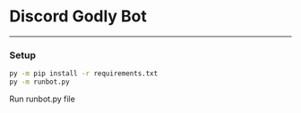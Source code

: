 # Discord Godly Bot
---

### Setup

```bash
py -m pip install -r requirements.txt
py -m runbot.py
```
Run runbot.py file
